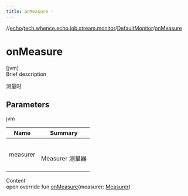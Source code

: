 ```yaml
---
title: onMeasure -
---
```

//[echo](../../index.md)/[tech.whence.echo.job.stream.monitor](../index.md)/[DefaultMonitor](index.md)/[onMeasure](on-measure.md)



# onMeasure  
[jvm]  
Brief description  


测量时



## Parameters  
  
jvm  
  
|  Name|  Summary| 
|---|---|
| measurer| <br><br>Measurer 测量器<br><br>
  
  
Content  
open override fun [onMeasure](on-measure.md)(measurer: [Measurer](../../tech.whence.echo.job.stream.work/-measurer/index.md))  



